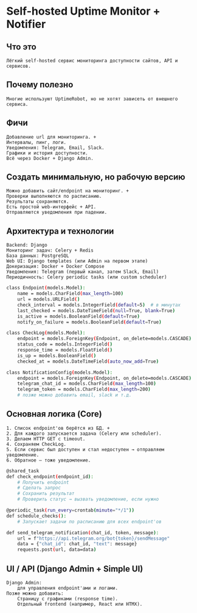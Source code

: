 # Self-hosted Uptime Monitor + Notifier

## Что это

    Лёгкий self-hosted сервис мониторинга доступности сайтов, API и сервисов.

## Почему полезно

    Многие используют UptimeRobot, но не хотят зависеть от внешнего сервиса.

## Фичи

    Добавление url для мониторинга. +
    Интервалы, пинг, логи.
    Уведомления: Telegram, Email, Slack.
    Графики и история доступности.
    Всё через Docker + Django Admin.

## Создать минимальную, но рабочую версию

    Можно добавить сайт/endpoint на мониторинг. +
    Проверки выполняются по расписанию.
    Результаты сохраняются.
    Есть простой web-интерфейс + API.
    Отправляются уведомления при падении.

## Архитектура и технологии

    Backend: Django
    Мониторинг задач: Celery + Redis
    База данных: PostgreSQL
    Web UI: Django templates (или Admin на первом этапе)
    Докеризация: Docker + Docker Compose
    Уведомления: Telegram (первый канал, затем Slack, Email)
    Периодичность: Celery periodic tasks (или custom scheduler)

```bash
class Endpoint(models.Model):
    name = models.CharField(max_length=100)
    url = models.URLField()
    check_interval = models.IntegerField(default=5)  # в минутах
    last_checked = models.DateTimeField(null=True, blank=True)
    is_active = models.BooleanField(default=True)
    notify_on_failure = models.BooleanField(default=True)

class CheckLog(models.Model):
    endpoint = models.ForeignKey(Endpoint, on_delete=models.CASCADE)
    status_code = models.IntegerField()
    response_time = models.FloatField()
    is_up = models.BooleanField()
    checked_at = models.DateTimeField(auto_now_add=True)

class NotificationConfig(models.Model):
    endpoint = models.ForeignKey(Endpoint, on_delete=models.CASCADE)
    telegram_chat_id = models.CharField(max_length=100)
    telegram_token = models.CharField(max_length=200)
    # позже можно добавить email, slack и т.д.
```

## Основная логика (Core)

    1. Список endpoint'ов берётся из БД. +
    2. Для каждого запускается задача (Celery или scheduler).
    3. Делаем HTTP GET с timeout.
    4. Сохраняем CheckLog.
    5. Если сервис был доступен и стал недоступен → отправляем уведомление.
    6. Обратное — тоже уведомление.

```bash
@shared_task
def check_endpoint(endpoint_id):
    # Получить endpoint
    # Сделать запрос
    # Сохранить результат
    # Проверить статус → вызвать уведомление, если нужно

@periodic_task(run_every=crontab(minute="*/1"))
def schedule_checks():
    # Запускает задачи по расписанию для всех endpoint'ов

def send_telegram_notification(chat_id, token, message):
    url = f"https://api.telegram.org/bot{token}/sendMessage"
    data = {"chat_id": chat_id, "text": message}
    requests.post(url, data=data)
```

## UI / API (Django Admin + Simple UI)

    Django Admin:
        для управления endpoint'ами и логами.
    Позже можно добавить:
        Страницу с графиками (response time).
        Отдельный frontend (например, React или HTMX).
